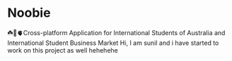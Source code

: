 
# Noobie
☘️🚀🫀Cross-platform Application for International Students of Australia and International Student Business Market
Hi, I am sunil and i have started to work on this project as well hehehehe
